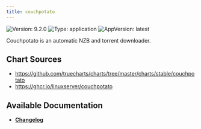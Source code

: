 ```yaml
---
title: couchpotato
---
```


![Version: 9.2.0](https://img.shields.io/badge/Version-9.2.0-informational?style=flat-square) ![Type: application](https://img.shields.io/badge/Type-application-informational?style=flat-square) ![AppVersion: latest](https://img.shields.io/badge/AppVersion-latest-informational?style=flat-square)

Couchpotato is an automatic NZB and torrent downloader.

## Chart Sources

- https://github.com/truecharts/charts/tree/master/charts/stable/couchpotato
- https://ghcr.io/linuxserver/couchpotato

## Available Documentation

- [**Changelog**](./CHANGELOG.md)
